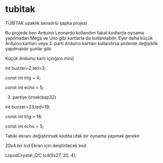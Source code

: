 # tubitak
 TÜBİTAK uzaklık sensörlü şapka projesi
 
 
 
 
 Bu projede ben Arduino Leonardo kollandım fakat kodlarda oynama yapılmadan Mega ve Uno gibi kartlarla da kullanılabilir.
 Eyer daha küçük Arduino kartları veya 3. parti Arduino kartları kullanılırsa pinlerde değişiklik yapılmalıdır şunlar gibi
 
 Küçük Arduino kartı için(pro mini)
 
 int buzzer=2,led=3;
	
const int trig = 4;

const int echo = 5;

3. partiye örnek(esp32)

int buzzer=23,led=19; 

const int trig = 18;

const int echo = 5;

Tabiki ekranı değiştirirsek  kodda ufak bir oynama yapmak gerekir

20x4 bir lcd Ekran için deiştirilecek kod

LiquidCrystal_I2C lcd(0x27, 20, 4);

